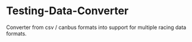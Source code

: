 # Testing-Data-Converter
Converter from csv / canbus formats into support for multiple racing data formats.
